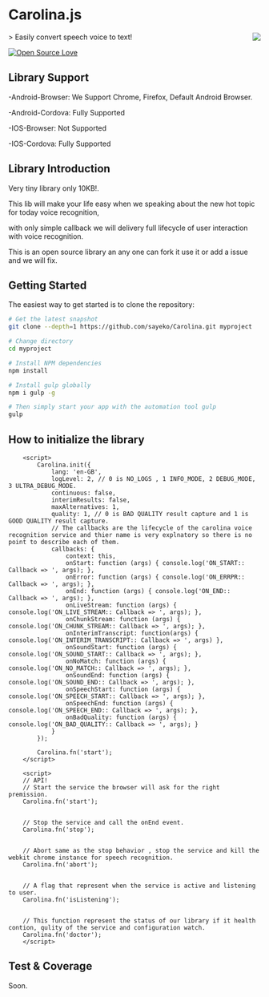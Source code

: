 # Carolina.js

<img src="https://cloud.githubusercontent.com/assets/23419176/25229312/688d9f9c-25d8-11e7-8939-bc95584dce2c.png" align="right" />
> Easily convert speech voice to text!

[![Open Source Love](https://badges.frapsoft.com/os/v1/open-source.svg?v=103)](https://github.com/ellerbrock/open-source-badge/)

Library Support
---------------
-Android-Browser: We Support Chrome, Firefox, Default Android Browser.

-Android-Cordova: Fully Supported

-IOS-Browser: Not Supported

-IOS-Cordova: Fully Supported


Library Introduction
---------------
Very tiny library only 10KB!.

This lib will make your life easy when we speaking about the new hot topic for today voice recognition,

with only simple callback we will delivery full lifecycle of user interaction with voice recognition.

This is an open source library an any one can fork it use it or add a issue and we will fix.


Getting Started
---------------

The easiest way to get started is to clone the repository:

```bash
# Get the latest snapshot
git clone --depth=1 https://github.com/sayeko/Carolina.git myproject

# Change directory
cd myproject

# Install NPM dependencies
npm install

# Install gulp globally
npm i gulp -g

# Then simply start your app with the automation tool gulp
gulp
```

How to initialize the library
---------------
```
    <script>
        Carolina.init({
            lang: 'en-GB',
            logLevel: 2, // 0 is NO_LOGS , 1 INFO_MODE, 2 DEBUG_MODE, 3 ULTRA_DEBUG_MODE.
            continuous: false,
            interimResults: false,
            maxAlternatives: 1,
            quality: 1, // 0 is BAD QUALITY result capture and 1 is GOOD QUALITY result capture.
            // The callbacks are the lifecycle of the carolina voice recognition service and thier name is very explnatory so there is no point to describe each of them.
            callbacks: {
                context: this,
                onStart: function (args) { console.log('ON_START:: Callback => ', args); },
                onError: function (args) { console.log('ON_ERRPR:: Callback => ', args); },
                onEnd: function (args) { console.log('ON_END:: Callback => ', args); },
                onLiveStream: function (args) { console.log('ON_LIVE_STREAM:: Callback => ', args); },
                onChunkStream: function (args) { console.log('ON_CHUNK_STREAM:: Callback => ', args); },
                onInterimTranscript: function(args) { console.log('ON_INTERIM_TRANSCRIPT:: Callback => ', args) },
                onSoundStart: function (args) { console.log('ON_SOUND_START:: Callback => ', args); },
                onNoMatch: function (args) { console.log('ON_NO_MATCH:: Callback => ', args); },
                onSoundEnd: function (args) { console.log('ON_SOUND_END:: Callback => ', args); },
                onSpeechStart: function (args) { console.log('ON_SPEECH_START:: Callback => ', args); },
                onSpeechEnd: function (args) { console.log('ON_SPEECH_END:: Callback => ', args); },
                onBadQuality: function (args) { console.log('ON_BAD_QUALITY:: Callback => ', args); }
            }
        });

        Carolina.fn('start');
    </script>

    <script>
    // API!
    // Start the service the browser will ask for the right premission.
    Carolina.fn('start');


    // Stop the service and call the onEnd event.
    Carolina.fn('stop');


    // Abort same as the stop behavior , stop the service and kill the webkit chrome instance for speech recognition.
    Carolina.fn('abort');


    // A flag that represent when the service is active and listening to user.
    Carolina.fn('isListening');


    // This function represent the status of our library if it health contion, qulity of the service and configuration watch.
    Carolina.fn('doctor');
    </script>
```

Test & Coverage
---------------

Soon.